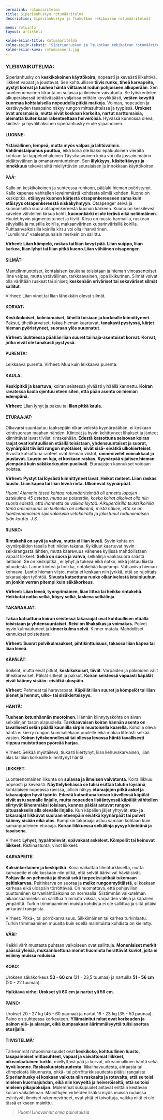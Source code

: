 ```yaml
---
permalink: rotumaaritelma
title: Siperianhuskyn rotumääritelmä
description: Siperianhuskyn ja Tsukotkan rekikoiran rotumääritelmät

menu: rotuinfo
layout: artikkeli

kolme-esiin-title: Rotumääritelmä
kolme-esiin-teksti: "Siperianhuskyn ja Tsukotkan rekikoiran rotumääritelmät."
kolme-esiin-kuva: rotumbanneri.jpg
---
```


### YLEISVAIKUTELMA: 

Siperianhusky on **keskikokoinen käyttökoira**,
nopeasti ja keveästi liikehtivä, liikkeet vapaat ja joustavat. Sen
kohtuullisen **tiivis runko, tiheä karvapeite, pystyt korvat ja tuuhea häntä**
**viittaavat rodun pohjoiseen alkuperään**. Sen luonteenomainen liikunta
on sulavaa ja ilmeisen vaivatonta. Se työskentelee alkuperäisessä
tehtävässään valjaissa erittäin kyvykkäästi, **vetäen kevyttä kuormaa**
**kohtalaisella nopeudella pitkiä matkoja**. Voiman, nopeuden ja
kestävyyden tasapaino näkyy rungon mittasuhteissa ja tyypissä. **Urokset**
**ovat urosmaisia, mutta eivät koskaan karkeita, nartut narttumaisia,**
**olematta kuitenkaan rakenteeltaan heiveröisiä**. Hyvässä kunnossa oleva,
kiinteä- ja hyvälihaksinen siperianhusky ei ole ylipainoinen.

####  LUONNE: 

**Ystävällinen, lempeä, mutta myös valpas ja lähtövalmis**.
**Vahtimistaipumus puuttuu**, eikä koira ole liiaksi epäluuloinen vieraita
kohtaan tai tappelunhaluinen Täysikasvuinen koira voi olla jossain
määrin pidättyväinen ja omanarvontunteinen. Sen **älykkyys,**
**käsiteltävyys ja innokkuus** tekevät siitä miellyttävän seuralaisen ja
innokkaan käyttökoiran.

#### PÄÄ:

Kallo on keskikokoinen ja suhteessa runkoon, päälaki hieman
pyöristynyt. Kallo kapenee vähitellen leveimmästä kohdasta silmiä
kohden. Kuono on keskipitkä, **etäisyys kuonon kärjestä**
**otsapenkereeseen sama kuin etäisyys otsapenkereestä niskakyhmyyn**.
Otsapenger selvä ja kuononselkä suora otsapenkereestä kuonon kärkeen.
Kuono on keskileveä kaveten vähitellen kirsua kohti, **kuononkärki ei ole terävä eikä neliömäinen**. Huulet hyvin pigmentoituneet ja tiiviit. Kirsu on musta harmailla, ruskean sävyisillä ja mustilla koirilla, maksanvärinen kuparinvärisillä koirilla. Puhtaanvalkoisilla koirilla kirsu voi olla lihanvärinen. &quot;Lumikirsu&quot; vaaleanpunaisin merkein on sallittu. 

**Virheet: Liian kömpelö, raskas tai liian kevyt pää. Liian suippo, liian karkea, liian lyhyt tai liian pitkä kuono.Liian vähäinen otsapenger.**

#### SILMÄT: 

Mantelinmuotoiset, kohtalaisen kaukana toisistaan ja hieman vinoasentoiset. Ilme valpas, mutta ystävällinen,
tarkkaavainen, jopa ilkikurinen. Silmät voivat olla väriltään ruskeat tai siniset; **keskenään eriväriset tai sekaväriset silmät sallitut**. 

Virheet: Liian vinot tai liian lähekkäin olevat silmät.

####  KORVAT: 

**Keskikokoiset, kolmiomaiset, lähellä toisiaan ja korkealle kiinnittyneet**. Paksut, tiheäkarvaiset, takaa hieman kaartuvat, **tanakasti pystyssä, kärjet hieman pyöristyneet, suoraan ylös suunnatut**. 

**Virheet: Suhteessa päähän liian suuret tai haja-asentoiset korvat. Korvat, jotka eivät ole tanakasti pystyssä.**

####  PURENTA:

Leikkaava purenta. Virheet: Muu kuin leikkaava purenta.

####  KAULA: 

**Keskipitkä ja kaartuva**, koiran seistessä ylväästi ylhäällä kannettu. **Koiran ravatessa kaula ojentuu eteen siten, että pään asento on hieman edempänä.** 

**Virheet:** Liian lyhyt ja paksu tai **liian pitkä kaula**.

#### ETURAAJAT:

Olkavarsi suuntautuu taaksepäin olkanivelestä kyynärpäähän, ei koskaan kohtisuoraan maahan nähden. Kiinteät ja hyvin kehittyneet lihakset ja jänteet kiinnittävät lavat tiiviisti rintakehään. **Edestä katsottuna seisovan koiran raajat ovat kohtuullisen etäällä toisistaan, yhdensuuntaiset ja suorat, kyynärpäät tiiviisti rungon myötäiset, eivät sisä- eivätkä ulkokierteiset**. Sivusta katsottuna ranteet ovat hieman viistot, **rannenivelet voimakkaat ja joustavat.** **Luusto on luja, ei koskaan raskas**. **Kyynärpää sijaitsee hieman ylempänä kuin säkäkorkeuden  puoliväli.** Eturaajojen kannukset voidaan poistaa. 

**Virheet: Pystyt tai löysästi kiinnittyneet lavat. Heikot ranteet. Liian raskas**
**luusto. Liian kapea tai liian leveä rinta. Ulkonevat kyynärpäät.**

*Huom! Aiemmin tässä kohtaa rotumääritelmää oli annettu lapojen astekulma 45 astetta, mutta se poistettiin, koska koirat alkoivat olla niin suoria edestä, että ihannetta oli vaikea löytää. Alkuperäisillä tsuktsikoirilla tämä ominaisuuus on kuitenkin on selkeänä, mistä näkee, että se on luonteenomainen siperialaisella vetokoiralla ja jalostunut rodunomaisen*
*työn kautta. J.S.*

####  RUNKO: 

**Rintakehä on syvä ja vahva, mutta ei liian leveä**. Syvin kohta on kyynärpäiden tasalla heti niiden takana.
Kylkiluut kaartuvat hyvin selkärangasta lähtien, mutta kaarevuus vähenee kyljissä mahdollistaen vapaat liikkeet. **Selkä on suora ja vahva**, selkälinja vaakasuora säästä lantioon. Se on keskipitkä , ei lyhyt ja tukeva eikä notko, mikä johtuu
liiasta pituudesta. Lanne kiinteä ja hoikka, rintakehää kapeampi. Vatsaviiva hieman kohoava. Lantio hieman viisto,
mutta ei koskaan niin jyrkkä, että se rajoittaisi takaraajojen työntöä. **Sivusta katsottuna runko olkanivelestä istuinluuhun on jonkin verran pitempi kuin säkäkorkeus**. 

**Virheet: Liian leveä, tynnyrimäinen, liian litteä tai heikko rintakehä. Heikkotai notko selkä, köyry selkä, laskeva selkälinja.**

####  TAKARAAJAT: 

**Takaa katsottuna koiran seistessä takaraajat ovat kohtuullisen etäällä toisistaan ja yhdensuuntaiset. Reisi on lihaksikas ja voimakas.** Polvet hyvin kulmautuneet ja **kinnerkulma selvä**. Kinner matala. Mahdolliset kannukset poistettava. 

**Virheet: Suorat polvikulmaukset, pihtikinttuisuus, takaosa liian kapea tai liian leveä.**

####  KÄPÄLÄT: 

Soikeat, mutta eivät pitkät, **keskikokoiset, tiiviit**. Varpaiden ja päkiöiden välit tiheäkarvaiset. Päkiät sitkeät ja paksut. **Koiran seistessä vapaasti käpälät eivät käänny sisään- eivätkä ulospäin.** 

**Virheet:** Pehmeät tai haravarpaat. **Käpälät liian suuret ja kömpelöt tai liian pienet ja hennot, ulko- tai sisäkierteisyys.**

####  HÄNTÄ: 

**Tuuhean ketunhännän muotoinen**. Hännän kiinnytyskohta on aivan selkälinjan tason alapuolella. **Tarkkaavaisen koiran hännän asento on tavallisesti selän päällä kauniilla sirpin muotoisella kaarella.** Koholla oleva häntä ei kierry rungon kummallekaan puolelle eikä makaa litteästi selkää vasten. **Koiran työskennellessä tai ollessa levossa häntä tavallisesti riippuu muistuttaen pyöreää harjaa**. 

Virheet: Selkää myötäilevä, tiukasti kiertynyt, liian liehuvakarvainen, liian alas tai liian korkealle kiinnittynyt häntä.

####  LIIKKEET: 

Luonteenomainen liikunta on **sulavaa ja ilmeisen vaivatonta**. Koira liikkuu nopeasti ja keveästi. **Näyttelykehässä se tulisi esittää talutin löysänä**, kohtalaisen nopeassa ravissa, jolloin näkyy **eturaajojen pitkä askel ja takaraajojen hyvä työntö**. **Edestä katsottuna koiran kävellessä käpälät eivät astu samalle linjalle, mutta nopeuden lisääntyessä käpälät vähitellen siirtyvät lähemmäksi toisiaan, kunnes päkiät astuvat rungon pituusakselin alla olevalle linjalle**. Kun käpälien jäljet yhtyvät, **etu- ja takaraajat liikkuvat suoraan eteenpäin eivätkä kyynärpäät tai polvet käänny sisään eikä ulos**. Kumpikin takaraaja astuu samaan kohtaan kuin samanpuoleinen eturaaja. **Koiran liikkuessa selkälinja pysyy kiinteänä ja tasaisena**. 

Virheet: **Lyhyet, hypähtelevät, epävakaat askeleet. Kömpelöt tai keinuvat liikkeet.** Ristiinastunta, vinot liikkeet.

####  KARVAPEITE: 

**Kaksinkertainen ja keskipitkä**. Koira vaikuttaa tiheäturkkiselta, mutta karvapeite ei ole koskaan niin pitkä, että selvät ääriviivat häviäisivät. **Pohjavilla on pehmeää ja tiheää sekä tarpeeksi pitkää tukemaan peitinkarvaa.** Peitinkarva on suoraa ja **melko rungonmyötäistä**, ei koskaan karheaa eikä ulospäin törröttävää. On huomattava, että pohjavillan puuttuminen karvanlähtöaikoina on normaalia. Siistimmän vaikutelman aikaansaamiseksi on sallittua trimmata viiksiä, varpaiden välejä ja käpälien ympäriltä. Turkin trimmaaminen muista kohdista ei ole sallittua ja siitä pitäisi ankarasti rangaista. 

Virheet: Pitkä-, tai pörrökarvaisuus. Silkkimäinen tai karhea turkinlaatu. Turkin trimmaaminen muualta kuin edellä mainituista kohdista on kielletty.

####  VÄRI: 

Kaikki värit mustasta puhtaan valkoiseen ovat sallittuja. **Monenlaiset merkit päässä yleisiä, mukaanluettuna monet huomiota herättävät kuviot, joita ei esiinny muissa roduissa**.

#### KOKO: 

Uroksen säkäkorkeus **53 - 60 cm** (21 - 23,5 tuumaa) ja nartuilla **51 - 56 cm** (20 - 22 tuumaa). 

**Hylkäävä virhe: Urokset yli 60 cm ja nartut yli 56 cm.**

#### PAINO: 

Urokset 20 - 27 kg (45 - 60 paunaa) ja nartut 16 - 23 kg (35 - 50 paunaa). Paino on suhteessa korkeuteen. **Yllämainitut mitat ovat korkeuden ja painon ylä- ja alarajat, eikä kumpaakaan äärimmäisyyttä tulisi asettaa etusijalle.**

#### TIIVISTELMÄ: 

Tärkeimmät rotuominaisuudet ovat **keskikoko, kohtuullinen luusto, tasapainoiset mittasuhteet, vapaat ja vaivattomat liikkeet, oikeanlaatuinen turkki**, miellyttävä pää ja korvat, oikeanmallinen häntä sekä **hyvä luonne**. **Raskasluustoisuudesta**, liikalihavuudesta, ahtaasta tai kömpelöstä liikunnasta, pitkä- tai pörröturkkisuudesta pitäisi rangaista. **Siperianhusky ei koskaan vaikuta niin raskaalta ja rotevalta, että se toisi mieleen kuormajuhdan, eikä niin kevyeltä ja heiveröiseltä, että se toisi mieleen pikajuoksijan.** Molemmat sukupuolet antavat erittäin kestävän koiran vaikutelman. Mainittujen virheiden lisäksi myös muissa roduissa esiintyvät ilmeiset rakennevirheet, ovat yhtä ei toivottuja, vaikka niitä ei ole tässä erikseen mainittu.



> *Huom! Lihavoinnit omia painotuksia*

